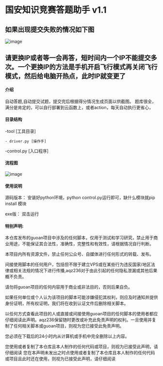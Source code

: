 # 国安知识竞赛答题助手 v1.1
## 如果出现提交失败的情况如下图
![image](https://user-images.githubusercontent.com/54022108/144698949-9256720c-ab1d-453d-b18f-408a9014e89b.png)

## 请更换IP或者等一会再答，短时间内一个IP不能提交多次。一个更换IP的方法是手机开启飞行模式再关闭飞行模式，然后给电脑开热点，此时IP就变更了

#### 介绍
自动答题,自动提交试题，提交完后根据得分情况生成页面以供截图。 题库很全，满分是肯定的，可以自行部署到云函数上，或者action，每天自动执行更省心，

#### 目录结构
-tool [工具目录]
    
    - driver.py [操作手]
    
    
-control.py [入口程序]

#### 流程图

![image](https://user-images.githubusercontent.com/54022108/144288179-28f526a8-ee2e-46b3-8aed-6bab35ef5bbd.png)


#### 使用说明
源码版本：
  安装好python环境，python control.py运行即可，缺什么模块就pip install 模块

exe版：
         双击运行
	 
	 
	 
#### 特别声明:
本仓库发布的guoan项目中涉及的任何脚本，仅用于测试和学习研究，禁止用于商业用途，不能保证其合法性，准确性，完整性和有效性，请根据情况自行判断。

本项目内所有资源文件，禁止任何公众号、自媒体进行任何形式的转载、发布。

间接使用脚本的任何用户，包括但不限于建立VPS或在某些行为违反国家/地区法律或相关法规的情况下进行传播,aqz236对于由此引起的任何隐私泄漏或其他后果概不负责。

请勿将guoan项目的任何内容用于商业或非法目的，否则后果自负。

如果任何单位或个人认为该项目的脚本可能涉嫌侵犯其权利，则应及时通知并提供身份证明，所有权证明，我们将在收到认证文件后删除相关脚本。

以任何方式查看此项目的人或直接或间接使用guoan项目的任何脚本的使用者都应仔细阅读此声明。aqz236保留随时更改或补充此免责声明的权利。一旦使用并复制了任何相关脚本或guoan项目，则视为您已接受此免责声明。

您必须在下载后的24小时内从计算机或手机中完全删除以上内容。

您使用或者复制了本仓库且本人制作的任何代码或项目，则视为已接受此声明，请仔细阅读
您在本声明未发出之时点使用或者复制了本仓库且本人制作的任何代码或项目且此时还在使用，则视为已接受此声明，请仔细阅读


